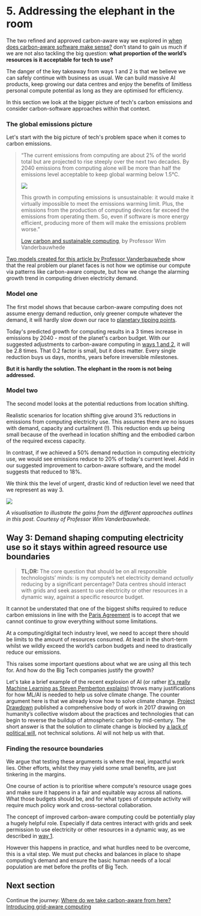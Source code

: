 # 5. Addressing the elephant in the room

The two refined and approved carbon-aware way we explored in [when does carbon-aware software make sense?](when-does-carbon-aware-make-sense.md) don’t stand to gain us much if we are not also tackling the big question: **what proportion of the world’s resources is it acceptable for tech to use?**

The danger of the key takeaway from ways 1 and 2 is that we believe we can safely continue with business as usual. We can build massive AI products, keep growing our data centres and enjoy the benefits of limitless personal compute potential as long as they are optimised for efficiency.

In this section we look at the bigger picture of tech's carbon emissions and consider carbon-software approaches within that context.


### The global emissions picture

Let's start with the big picture of tech's problem space when it comes to carbon emissions.


> “The current emissions from computing are about 2% of the world total but are projected to rise steeply over the next two decades. By 2040 emissions from computing alone will be more than half the emissions level acceptable to keep global warming below 1.5°C. 
>
> ![](images/computing-emissions-share.png)
>
> This growth in computing emissions is unsustainable: it would make it virtually impossible to meet the emissions warming limit. Plus, the emissions from the production of computing devices far exceed the emissions from operating them. So, even if software is more energy efficient, producing more of them will make the emissions problem worse.” 
>
> <a href="https://www.dcs.gla.ac.uk/~wim//low-carbon-computing/index.html">Low carbon and sustainable computing</a>, by Professor Wim Vanderbauwhede

<a href="https://docs.google.com/spreadsheets/d/e/2PACX-1vSd8nYugza3UjPaG8Y6DP8Fufq4JxWDDn8cdSQXq7KyfeXkbLvc3XC9uDxyXr5dkA/pubhtml">Two models created for this article by Professor Vanderbauwhede</a> show that the real problem our planet faces is not how we optimise our compute via patterns like carbon-aware compute, but how we change the alarming growth trend in computing driven electricity demand.

### Model one

The first model shows that because carbon-aware computing does not assume energy demand reduction, only greener compute whatever the demand, it will hardly slow down our race to <a href="https://en.wikipedia.org/wiki/Tipping_points_in_the_climate_system">planetary tipping points</a>.

Today's predicted growth for computing results in a 3 times increase in emissions by 2040 - most of the planet's carbon budget. With our suggested adjustments to carbon-aware computing in [ways 1 and 2](when-does-carbon-aware-make-sense.md), it will be 2.8 times. That 0.2 factor is small, but it does matter. Every single reduction buys us days, months, years before irreversible milestones. 

**But it is hardly the solution. The elephant in the room is not being addressed.**

### Model two

The second model looks at the potential reductions from location shifting. 

Realistic scenarios for location shifting give around 3% reductions in emissions from computing electricity use. This assumes there are no issues with demand, capacity and curtailment (!). This reduction ends up being small because of the overhead in location shifting and the embodied carbon of the required excess capacity.

In contrast, if we achieved a 50% demand reduction in computing electricity use, we would see emissions reduce to 20% of today's current level. Add in our suggested improvement to carbon-aware software, and the model suggests that reduced to 18%. 

We think this the level of urgent, drastic kind of reduction level we need that we represent as way 3.

![](images/grid-aware-computing.png)

_A visualisation to illustrate the gains from the different approaches outlines in this post. Courtesy of Professor Wim Vanderbauwhede._
 

## Way 3: Demand shaping computing electricity use so it stays within agreed resource use boundaries

> **TL;DR:** The core question that should be on all responsible technologists’ minds: is my compute’s net electricity demand _actually_ reducing by a significant percentage?  Data centres should interact with grids and seek assent to use electricity or other resources in a dynamic way, against a specific resource budget.

It cannot be understated that one of the biggest shifts required to reduce carbon emissions in line with the <a href="https://en.wikipedia.org/wiki/Paris_Agreement">Paris Agreement</a> is to accept that we cannot continue to grow everything without some limitations. 

At a computing/digital tech industry level, we need to accept there should be limits to the amount of resources consumed. At least in the short-term whilst we wildly exceed the world’s carbon budgets and need to drastically reduce our emissions.

This raises some important questions about what we are using all this tech for. And how do the Big Tech companies justify the growth?

Let's take a brief example of the recent explosion of AI (or rather <a href="https://homepages.cwi.nl/~steven/Talks/2023/11-09-aarhus/">it's really Machine Learning as Steven Pemberton explains</a>) throws many justifications for how ML/AI is needed to help us solve climate change. The counter argument here is that we already know how to solve climate change. <a href="https://drawdown.org/">Project Drawdown</a> published a comprehensive body of work in 2017 drawing on humanity’s collective wisdom about the practices and technologies that can begin to reverse the buildup of atmospheric carbon by mid-century. The short answer is that the solution to climate change is blocked by <a href="https://latitude.plos.org/2021/10/at-its-core-the-climate-crisis-is-a-crisis-of-politics-and-justice/">a lack of political will</a>, not technical solutions. AI will not help us with that.

### Finding the resource boundaries

We argue that testing these arguments is where the real, impactful work lies. Other efforts, whilst they may yield some small benefits, are just tinkering in the margins.

One course of action is to prioritise where compute's resource usage goes and make sure it happens in a fair and equitable way across all nations. What those budgets should be, and for what types of compute activity will require much policy work and cross-sectoral collaboration. 

The concept of improved carbon-aware computing could be potentially play a hugely helpful role. Especially if data centres interact with grids and seek permission to use electricity or other resources in a dynamic way, as we described in [way 1](when-does-carbon-aware-make-sense.md).

However this happens in practice, and what hurdles need to be overcome, this is a vital step. We must put checks and balances in place to shape computing’s demand and ensure the basic human needs of a local population are met before the profits of Big Tech.


## Next section
Continue the journey: [Where do we take carbon-aware from here? Introducing grid-aware computing](grid-aware-computing.md)

